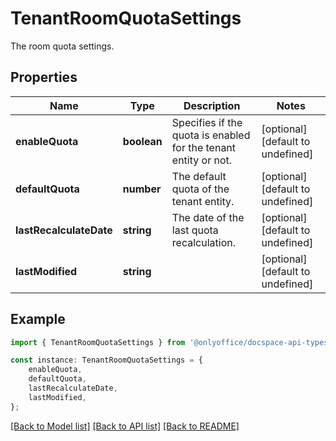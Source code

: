# TenantRoomQuotaSettings

The room quota settings.

## Properties

Name | Type | Description | Notes
------------ | ------------- | ------------- | -------------
**enableQuota** | **boolean** | Specifies if the quota is enabled for the tenant entity or not. | [optional] [default to undefined]
**defaultQuota** | **number** | The default quota of the tenant entity. | [optional] [default to undefined]
**lastRecalculateDate** | **string** | The date of the last quota recalculation. | [optional] [default to undefined]
**lastModified** | **string** |  | [optional] [default to undefined]

## Example

```typescript
import { TenantRoomQuotaSettings } from '@onlyoffice/docspace-api-typescript';

const instance: TenantRoomQuotaSettings = {
    enableQuota,
    defaultQuota,
    lastRecalculateDate,
    lastModified,
};
```

[[Back to Model list]](../README.md#documentation-for-models) [[Back to API list]](../README.md#documentation-for-api-endpoints) [[Back to README]](../README.md)
